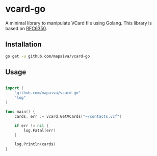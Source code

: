 # vcard-go
A minimal library to manipulate VCard file using Golang. This library is based on [RFC6350](https://tools.ietf.org/html/rfc6350).

## Installation
```sh
go get -u github.com/mapaiva/vcard-go
```

## Usage

```go

import (
	"github.com/mapaiva/vcard-go"
	"log"
)

func main() {
	cards, err := vcard.GetVCards("~/contacts.vcf")

	if err != nil {
		log.Fatal(err)
	}

	log.Println(cards)
}
```
